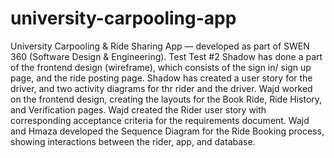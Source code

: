 # university-carpooling-app
University Carpooling &amp; Ride Sharing App — developed as part of SWEN 360 (Software Design &amp; Engineering).
Test
Test #2
Shadow has done a part of the frontend design (wireframe), which consists of the sign in/ sign up page, and the ride posting page.
Shadow has created a user story for the driver, and two activity diagrams for thr rider and the driver.
Wajd worked on the frontend design, creating the layouts for the Book Ride, Ride History, and Verification pages.
Wajd created the Rider user story with corresponding acceptance criteria for the requirements document.
Wajd and Hmaza developed the Sequence Diagram for the Ride Booking process, showing interactions between the rider, app, and database.
